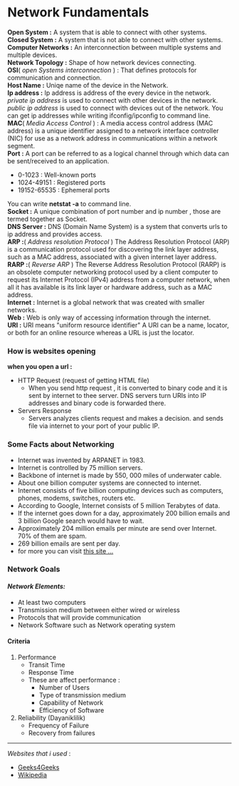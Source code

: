 # **Network Fundamentals**  

**Open System :** A system that is able to connect with other systems.  
**Closed System :** A system that is not able to connect with other systems.
**Computer Networks :** An interconnection between multiple systems and multiple devices.  
**Network Topology :** Shape of how network devices connecting.  
**OSI**( *open Systems interconnection* ) : That defines protocols for communication and connection.  
**Host Name :** Uniqe name of the device in the Network.  
**Ip address :** Ip address is address of the every device in the network. *private ip address* is used to connect with other devices in the network. *public ip address* is used to connect with devices out of the network. You can get ip addresses while writing ifconfig/ipconfig to command line.  
**MAC**( *Media Access Control* ) : A media access control address (MAC address) is a unique identifier assigned to a network interface controller (NIC) for use as a network address in communications within a network segment.  
**Port :** A port can be referred to as a logical channel through which data can be sent/received to an application.  
* 0-1023 : Well-known ports
* 1024-49151 : Registered ports
* 19152-65535 : Ephemeral ports  

You can write **netstat -a** to command line.  
**Socket :** A unique combination of port number and ip number , those are termed together as Socket.  
**DNS Server :** DNS (Domain  Name System) is a system that converts urls to ip address and provides access.  
**ARP :**( *Address resolution Protocol* ) The Address Resolution Protocol (ARP) is a communication protocol used for discovering the link layer address, such as a MAC address, associated with a given internet layer address.    
**RARP :**( *Reverse ARP* ) The Reverse Address Resolution Protocol (RARP) is an obsolete computer networking protocol used by a client computer to request its Internet Protocol (IPv4) address from a computer network, when all it has available is its link layer or hardware address, such as a MAC address.  
**Internet :** Internet is a global network that was created with smaller networks.  
**Web :** Web is only way of accessing information through the internet.  
**URI :** URI means "uniform resource identifier"  A URI can be a name, locator, or both for an online resource whereas a URL is just the locator.

### **How is websites opening**
**when you open a url :**  
* HTTP Request (request of getting HTML file)  
    * When you send http request , it is converted to binary code and it is sent by internet to thee server. DNS servers turn URIs into IP addresses and binary code is forwarded there.
* Servers Response
    * Servers analyzes clients request and makes a decision. and sends file via internet to your port of your public IP.

### **Some Facts about Networking**
* Internet was invented by ARPANET in 1983.
* Internet is controlled by 75 million servers.
* Backbone of internet is made by 550, 000 miles of underwater cable.
* About one billion computer systems are connected to internet.
* Internet consists of five billion computing devices such as computers, phones, modems, switches, routers etc.
* According to Google, Internet consists of 5 million Terabytes of data.
* If the internet goes down for a day, approximately 200 billion emails and 3 billion Google search would have to wait.
* Approximately 204 million emails per minute are send over Internet. 70% of them are spam.
* 269 billion emails are sent per day.
* for more you can visit [this site ...](https://www.geeksforgeeks.org/unknown-facts-of-networking/?ref=lbp)
### **Network Goals**
#### *Network Elements:*
* At least two computers
* Transmission medium between either wired or wireless
* Protocols that will provide communication
* Network Software such as Network operating system

#### **Criteria**
1. Performance
    * Transit Time  
    * Response Time
    * These are affect performance :
        * Number of Users
        * Type of transmission medium
        * Capability of Network
        * Efficiency of Software
2. Reliability (Dayaniklilik)
    * Frequency of Failure
    * Recovery from failures


****
*Websites that i used* :  
* [Geeks4Geeks](https://www.geeksforgeeks.org/computer-network-tutorials/)  
* [Wikipedia](https://en.wikipedia.org/wiki/)
